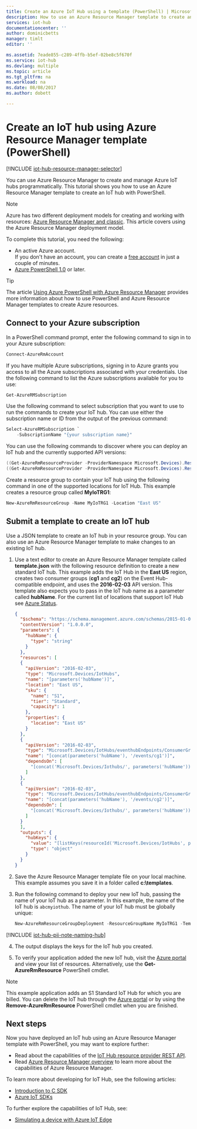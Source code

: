 ```yaml
---
title: Create an Azure IoT Hub using a template (PowerShell) | Microsoft Docs
description: How to use an Azure Resource Manager template to create an IoT Hub with PowerShell.
services: iot-hub
documentationcenter: ''
author: dominicbetts
manager: timlt
editor: ''

ms.assetid: 7eade855-c289-4ffb-b5ef-02be8c5f670f
ms.service: iot-hub
ms.devlang: multiple
ms.topic: article
ms.tgt_pltfrm: na
ms.workload: na
ms.date: 08/08/2017
ms.author: dobett

---
```

# Create an IoT hub using Azure Resource Manager template (PowerShell)

[!INCLUDE [iot-hub-resource-manager-selector](../../includes/iot-hub-resource-manager-selector.md)]

You can use Azure Resource Manager to create and manage Azure IoT hubs programmatically. This tutorial shows you how to use an Azure Resource Manager template to create an IoT hub with PowerShell.

> [!NOTE]
> Azure has two different deployment models for creating and working with resources: [Azure Resource Manager and classic](../azure-resource-manager/resource-manager-deployment-model.md). This article covers using the Azure Resource Manager deployment model.

To complete this tutorial, you need the following:

* An active Azure account. <br/>If you don't have an account, you can create a [free account][lnk-free-trial] in just a couple of minutes.
* [Azure PowerShell 1.0][lnk-powershell-install] or later.

> [!TIP]
> The article [Using Azure PowerShell with Azure Resource Manager][lnk-powershell-arm] provides more information about how to use PowerShell and Azure Resource Manager templates to create Azure resources.

## Connect to your Azure subscription

In a PowerShell command prompt, enter the following command to sign in to your Azure subscription:

```powershell
Connect-AzureRmAccount
```

If you have multiple Azure subscriptions, signing in to Azure grants you access to all the Azure subscriptions associated with your credentials. Use the following command to list the Azure subscriptions available for you to use:

```powershell
Get-AzureRMSubscription
```

Use the following command to select subscription that you want to use to run the commands to create your IoT hub. You can use either the subscription name or ID from the output of the previous command:

```powershell
Select-AzureRMSubscription `
    -SubscriptionName "{your subscription name}"
```

You can use the following commands to discover where you can deploy an IoT hub and the currently supported API versions:

```powershell
((Get-AzureRmResourceProvider -ProviderNamespace Microsoft.Devices).ResourceTypes | Where-Object ResourceTypeName -eq IoTHubs).Locations
((Get-AzureRmResourceProvider -ProviderNamespace Microsoft.Devices).ResourceTypes | Where-Object ResourceTypeName -eq IoTHubs).ApiVersions
```

Create a resource group to contain your IoT hub using the following command in one of the supported locations for IoT Hub. This example creates a resource group called **MyIoTRG1**:

```powershell
New-AzureRmResourceGroup -Name MyIoTRG1 -Location "East US"
```

## Submit a template to create an IoT hub

Use a JSON template to create an IoT hub in your resource group. You can also use an Azure Resource Manager template to make changes to an existing IoT hub.

1. Use a text editor to create an Azure Resource Manager template called **template.json** with the following resource definition to create a new standard IoT hub. This example adds the IoT Hub in the **East US** region, creates two consumer groups (**cg1** and **cg2**) on the Event Hub-compatible endpoint, and uses the **2016-02-03** API version. This template also expects you to pass in the IoT hub name as a parameter called **hubName**. For the current list of locations that support IoT Hub see [Azure Status][lnk-status].

    ```json
    {
      "$schema": "https://schema.management.azure.com/schemas/2015-01-01/deploymentTemplate.json#",
      "contentVersion": "1.0.0.0",
      "parameters": {
        "hubName": {
          "type": "string"
        }
      },
      "resources": [
      {
        "apiVersion": "2016-02-03",
        "type": "Microsoft.Devices/IotHubs",
        "name": "[parameters('hubName')]",
        "location": "East US",
        "sku": {
          "name": "S1",
          "tier": "Standard",
          "capacity": 1
        },
        "properties": {
          "location": "East US"
        }
      },
      {
        "apiVersion": "2016-02-03",
        "type": "Microsoft.Devices/IotHubs/eventhubEndpoints/ConsumerGroups",
        "name": "[concat(parameters('hubName'), '/events/cg1')]",
        "dependsOn": [
          "[concat('Microsoft.Devices/Iothubs/', parameters('hubName'))]"
        ]
      },
      {
        "apiVersion": "2016-02-03",
        "type": "Microsoft.Devices/IotHubs/eventhubEndpoints/ConsumerGroups",
        "name": "[concat(parameters('hubName'), '/events/cg2')]",
        "dependsOn": [
          "[concat('Microsoft.Devices/Iothubs/', parameters('hubName'))]"
        ]
      }
      ],
      "outputs": {
        "hubKeys": {
          "value": "[listKeys(resourceId('Microsoft.Devices/IotHubs', parameters('hubName')), '2016-02-03')]",
          "type": "object"
        }
      }
    }
    ```

2. Save the Azure Resource Manager template file on your local machine. This example assumes you save it in a folder called **c:\templates**.

3. Run the following command to deploy your new IoT hub, passing the name of your IoT hub as a parameter. In this example, the name of the IoT hub is `abcmyiothub`. The name of your IoT hub must be globally unique:

    ```powershell
    New-AzureRmResourceGroupDeployment -ResourceGroupName MyIoTRG1 -TemplateFile C:\templates\template.json -hubName abcmyiothub
    ```
  [!INCLUDE [iot-hub-pii-note-naming-hub](../../includes/iot-hub-pii-note-naming-hub.md)]

4. The output displays the keys for the IoT hub you created.

5. To verify your application added the new IoT hub, visit the [Azure portal][lnk-azure-portal] and view your list of resources. Alternatively, use the **Get-AzureRmResource** PowerShell cmdlet.

> [!NOTE]
> This example application adds an S1 Standard IoT Hub for which you are billed. You can delete the IoT hub through the [Azure portal][lnk-azure-portal] or by using the **Remove-AzureRmResource** PowerShell cmdlet when you are finished.

## Next steps

Now you have deployed an IoT hub using an Azure Resource Manager template with PowerShell, you may want to explore further:

* Read about the capabilities of the [IoT Hub resource provider REST API][lnk-rest-api].
* Read [Azure Resource Manager overview][lnk-azure-rm-overview] to learn more about the capabilities of Azure Resource Manager.

To learn more about developing for IoT Hub, see the following articles:

* [Introduction to C SDK][lnk-c-sdk]
* [Azure IoT SDKs][lnk-sdks]

To further explore the capabilities of IoT Hub, see:

* [Simulating a device with Azure IoT Edge][lnk-iotedge]

<!-- Links -->
[lnk-free-trial]: https://azure.microsoft.com/pricing/free-trial/
[lnk-azure-portal]: https://portal.azure.com/
[lnk-status]: https://azure.microsoft.com/status/
[lnk-powershell-install]: /powershell/azure/install-azurerm-ps
[lnk-rest-api]: https://docs.microsoft.com/rest/api/iothub/iothubresource
[lnk-azure-rm-overview]: ../azure-resource-manager/resource-group-overview.md
[lnk-powershell-arm]: ../azure-resource-manager/powershell-azure-resource-manager.md

[lnk-c-sdk]: iot-hub-device-sdk-c-intro.md
[lnk-sdks]: iot-hub-devguide-sdks.md

[lnk-iotedge]: iot-hub-linux-iot-edge-simulated-device.md
